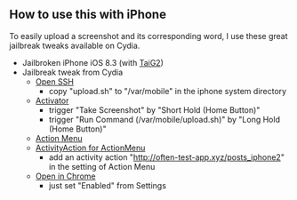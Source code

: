 ## How to use this with iPhone

To easily upload a screenshot and its corresponding word, I use these great jailbreak tweaks available on Cydia.

- Jailbroken iPhone iOS 8.3 (with [TaiG2](http://pangu8.com/83.html))
- Jailbreak tweak from Cydia
    - [Open SSH](http://planet-iphones.com/cydia/id/libactivator)
	    - copy "upload.sh" to "/var/mobile" in the iphone system directory
	- [Activator](http://planet-iphones.com/cydia/id/libactivator)
		- trigger "Take Screenshot" by "Short Hold (Home Button)"
		- trigger "Run Command (/var/mobile/upload.sh)" by "Long Hold (Home Button)"
	- [Action Menu](http://planet-iphones.com/cydia/id/actionmenu)
	- [ActivityAction for ActionMenu](http://planet-iphones.com/cydia/id/jp.r-plus.activityaction)
	    - add an activity action "http://often-test-app.xyz/posts_iphone2" in the setting of Action Menu
	- [Open in Chrome](http://planet-iphones.com/cydia/id/com.arichardson.openinchrome)
		- just set "Enabled" from Settings
